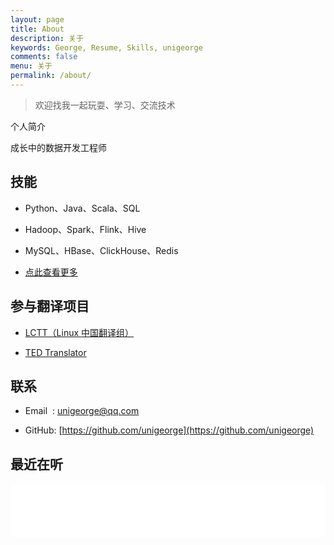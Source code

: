 ```yaml
---
layout: page
title: About
description: 关于
keywords: George, Resume, Skills, unigeorge
comments: false
menu: 关于
permalink: /about/
---
```


> 欢迎找我一起玩耍、学习、交流技术

个人简介

成长中的数据开发工程师

## 技能

- Python、Java、Scala、SQL

- Hadoop、Spark、Flink、Hive

- MySQL、HBase、ClickHouse、Redis

- [点此查看更多](/images/pages/about/技能.svg)

## 参与翻译项目

- [LCTT（Linux 中国翻译组）](https://linux.cn/lctt/unigeorge)

- [TED Translator](https://www.ted.com/profiles/30267943/translator)

## 联系

- Email&nbsp;&nbsp;: [unigeorge@qq.com](http://mail.qq.com/cgi-bin/qm_share?t=qm_mailme&email=cUBEQERHSUFAQUExAABfEh4c)

- GitHub: [https://github.com/unigeorge](https://github.com/unigeorge)

## 最近在听

<iframe src="//music.163.com/outchain/player?type=2&id=486806&auto=0&height=66" frameborder="0" width="100%" height="86px" ></iframe>
